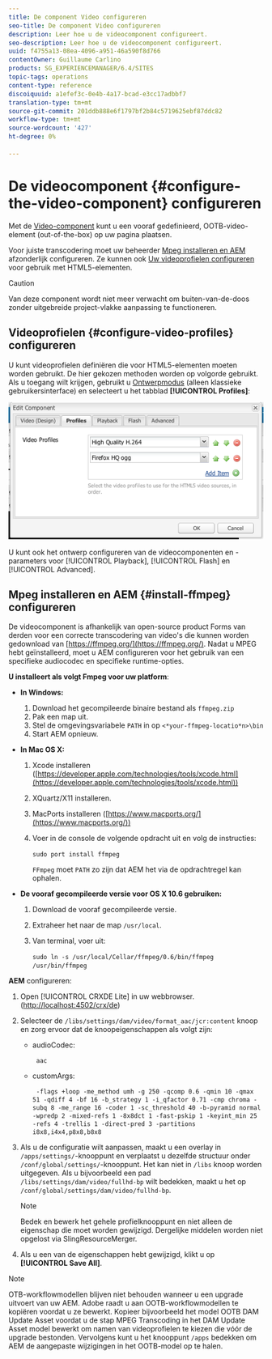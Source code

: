 ```yaml
---
title: De component Video configureren
seo-title: De component Video configureren
description: Leer hoe u de videocomponent configureert.
seo-description: Leer hoe u de videocomponent configureert.
uuid: f4755a13-08ea-4096-a951-46a590f8d766
contentOwner: Guillaume Carlino
products: SG_EXPERIENCEMANAGER/6.4/SITES
topic-tags: operations
content-type: reference
discoiquuid: a1efef3c-0e4b-4a17-bcad-e3cc17adbbf7
translation-type: tm+mt
source-git-commit: 201ddb888e6f1797bf2b84c5719625ebf87ddc82
workflow-type: tm+mt
source-wordcount: '427'
ht-degree: 0%

---
```



# De videocomponent {#configure-the-video-component} configureren

Met de [Video-component](/help/sites-authoring/default-components-foundation.md#video) kunt u een vooraf gedefinieerd, OOTB-video-element (out-of-the-box) op uw pagina plaatsen.

Voor juiste transcodering moet uw beheerder [Mpeg installeren en AEM](#install-ffmpeg) afzonderlijk configureren. Ze kunnen ook [Uw videoprofielen configureren](#configure-video-profiles) voor gebruik met HTML5-elementen.

>[!CAUTION]
>
>Van deze component wordt niet meer verwacht om buiten-van-de-doos zonder uitgebreide project-vlakke aanpassing te functioneren.

## Videoprofielen {#configure-video-profiles} configureren

U kunt videoprofielen definiëren die voor HTML5-elementen moeten worden gebruikt. De hier gekozen methoden worden op volgorde gebruikt. Als u toegang wilt krijgen, gebruikt u [Ontwerpmodus](/help/sites-authoring/default-components-designmode.md) (alleen klassieke gebruikersinterface) en selecteert u het tabblad **[!UICONTROL Profiles]**:

![chlimage_1-317](assets/chlimage_1-317.png)

U kunt ook het ontwerp configureren van de videocomponenten en -parameters voor [!UICONTROL Playback], [!UICONTROL Flash] en [!UICONTROL Advanced].

## Mpeg installeren en AEM {#install-ffmpeg} configureren

De videocomponent is afhankelijk van open-source product Forms van derden voor een correcte transcodering van video&#39;s die kunnen worden gedownload van [https://ffmpeg.org/](https://ffmpeg.org/). Nadat u MPEG hebt geïnstalleerd, moet u AEM configureren voor het gebruik van een specifieke audiocodec en specifieke runtime-opties.

**U installeert als volgt Fmpeg voor uw platform**:

* **In Windows:**

   1. Download het gecompileerde binaire bestand als `ffmpeg.zip`
   1. Pak een map uit.
   1. Stel de omgevingsvariabele `PATH` in op `<*your-ffmpeg-locatio*n>\bin`
   1. Start AEM opnieuw.

* **In Mac OS X:**

   1. Xcode installeren ([https://developer.apple.com/technologies/tools/xcode.html](https://developer.apple.com/technologies/tools/xcode.html))
   1. XQuartz/X11 installeren.
   1. MacPorts installeren ([https://www.macports.org/](https://www.macports.org/))
   1. Voer in de console de volgende opdracht uit en volg de instructies:

      `sudo port install ffmpeg`

      `FFmpeg` moet  `PATH` zo zijn dat AEM het via de opdrachtregel kan ophalen.

* **De vooraf gecompileerde versie voor OS X 10.6 gebruiken:**

   1. Download de vooraf gecompileerde versie.
   1. Extraheer het naar de map `/usr/local`.
   1. Van terminal, voer uit:

      `sudo ln -s /usr/local/Cellar/ffmpeg/0.6/bin/ffmpeg /usr/bin/ffmpeg`

**AEM** configureren:

1. Open [!UICONTROL CRXDE Lite] in uw webbrowser. ([http://localhost:4502/crx/de](http://localhost:4502/crx/de))
1. Selecteer de `/libs/settings/dam/video/format_aac/jcr:content` knoop en zorg ervoor dat de knoopeigenschappen als volgt zijn:

   * audioCodec:

      ```
       aac
      ```

   * customArgs:

      ```
       -flags +loop -me_method umh -g 250 -qcomp 0.6 -qmin 10 -qmax 51 -qdiff 4 -bf 16 -b_strategy 1 -i_qfactor 0.71 -cmp chroma -subq 8 -me_range 16 -coder 1 -sc_threshold 40 -b-pyramid normal -wpredp 2 -mixed-refs 1 -8x8dct 1 -fast-pskip 1 -keyint_min 25 -refs 4 -trellis 1 -direct-pred 3 -partitions i8x8,i4x4,p8x8,b8x8
      ```

1. Als u de configuratie wilt aanpassen, maakt u een overlay in `/apps/settings/`-knooppunt en verplaatst u dezelfde structuur onder `/conf/global/settings/`-knooppunt. Het kan niet in `/libs` knoop worden uitgegeven. Als u bijvoorbeeld een pad `/libs/settings/dam/video/fullhd-bp` wilt bedekken, maakt u het op `/conf/global/settings/dam/video/fullhd-bp`.

   >[!NOTE]
   >
   >Bedek en bewerk het gehele profielknooppunt en niet alleen de eigenschap die moet worden gewijzigd. Dergelijke middelen worden niet opgelost via SlingResourceMerger.

1. Als u een van de eigenschappen hebt gewijzigd, klikt u op **[!UICONTROL Save All]**.

>[!NOTE]
>
>OTB-workflowmodellen blijven niet behouden wanneer u een upgrade uitvoert van uw AEM. Adobe raadt u aan OOTB-workflowmodellen te kopiëren voordat u ze bewerkt. Kopieer bijvoorbeeld het model OOTB DAM Update Asset voordat u de stap MPEG Transcoding in het DAM Update Asset model bewerkt om namen van videoprofielen te kiezen die vóór de upgrade bestonden. Vervolgens kunt u het knooppunt `/apps` bedekken om AEM de aangepaste wijzigingen in het OOTB-model op te halen.

